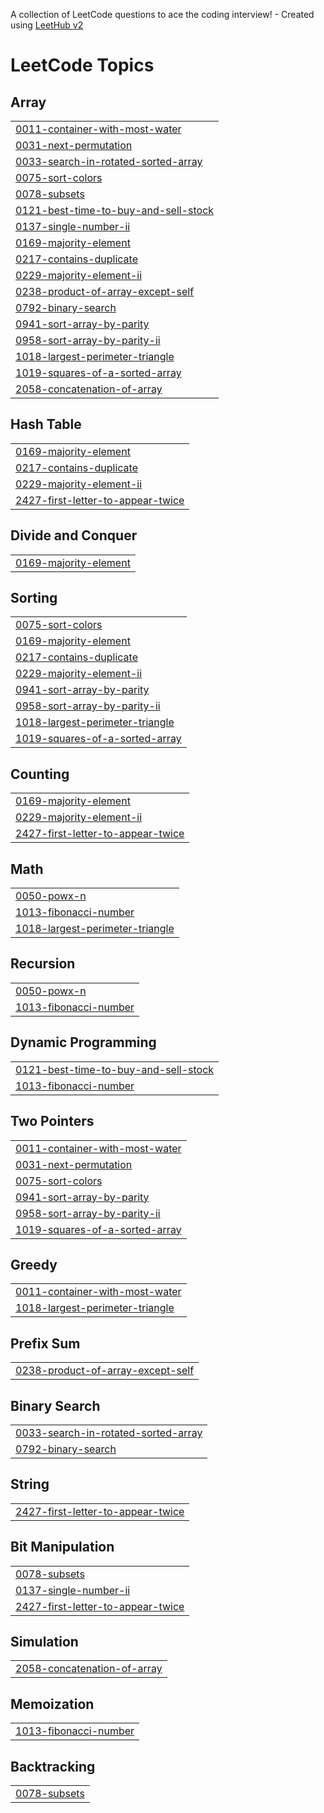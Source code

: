 A collection of LeetCode questions to ace the coding interview! - Created using [LeetHub v2](https://github.com/arunbhardwaj/LeetHub-2.0)
<!---LeetCode Topics Start-->
# LeetCode Topics
## Array
|  |
| ------- |
| [0011-container-with-most-water](https://github.com/vaibhavr54/LeetCode/tree/master/0011-container-with-most-water) |
| [0031-next-permutation](https://github.com/vaibhavr54/LeetCode/tree/master/0031-next-permutation) |
| [0033-search-in-rotated-sorted-array](https://github.com/vaibhavr54/LeetCode/tree/master/0033-search-in-rotated-sorted-array) |
| [0075-sort-colors](https://github.com/vaibhavr54/LeetCode/tree/master/0075-sort-colors) |
| [0078-subsets](https://github.com/vaibhavr54/LeetCode/tree/master/0078-subsets) |
| [0121-best-time-to-buy-and-sell-stock](https://github.com/vaibhavr54/LeetCode/tree/master/0121-best-time-to-buy-and-sell-stock) |
| [0137-single-number-ii](https://github.com/vaibhavr54/LeetCode/tree/master/0137-single-number-ii) |
| [0169-majority-element](https://github.com/vaibhavr54/LeetCode/tree/master/0169-majority-element) |
| [0217-contains-duplicate](https://github.com/vaibhavr54/LeetCode/tree/master/0217-contains-duplicate) |
| [0229-majority-element-ii](https://github.com/vaibhavr54/LeetCode/tree/master/0229-majority-element-ii) |
| [0238-product-of-array-except-self](https://github.com/vaibhavr54/LeetCode/tree/master/0238-product-of-array-except-self) |
| [0792-binary-search](https://github.com/vaibhavr54/LeetCode/tree/master/0792-binary-search) |
| [0941-sort-array-by-parity](https://github.com/vaibhavr54/LeetCode/tree/master/0941-sort-array-by-parity) |
| [0958-sort-array-by-parity-ii](https://github.com/vaibhavr54/LeetCode/tree/master/0958-sort-array-by-parity-ii) |
| [1018-largest-perimeter-triangle](https://github.com/vaibhavr54/LeetCode/tree/master/1018-largest-perimeter-triangle) |
| [1019-squares-of-a-sorted-array](https://github.com/vaibhavr54/LeetCode/tree/master/1019-squares-of-a-sorted-array) |
| [2058-concatenation-of-array](https://github.com/vaibhavr54/LeetCode/tree/master/2058-concatenation-of-array) |
## Hash Table
|  |
| ------- |
| [0169-majority-element](https://github.com/vaibhavr54/LeetCode/tree/master/0169-majority-element) |
| [0217-contains-duplicate](https://github.com/vaibhavr54/LeetCode/tree/master/0217-contains-duplicate) |
| [0229-majority-element-ii](https://github.com/vaibhavr54/LeetCode/tree/master/0229-majority-element-ii) |
| [2427-first-letter-to-appear-twice](https://github.com/vaibhavr54/LeetCode/tree/master/2427-first-letter-to-appear-twice) |
## Divide and Conquer
|  |
| ------- |
| [0169-majority-element](https://github.com/vaibhavr54/LeetCode/tree/master/0169-majority-element) |
## Sorting
|  |
| ------- |
| [0075-sort-colors](https://github.com/vaibhavr54/LeetCode/tree/master/0075-sort-colors) |
| [0169-majority-element](https://github.com/vaibhavr54/LeetCode/tree/master/0169-majority-element) |
| [0217-contains-duplicate](https://github.com/vaibhavr54/LeetCode/tree/master/0217-contains-duplicate) |
| [0229-majority-element-ii](https://github.com/vaibhavr54/LeetCode/tree/master/0229-majority-element-ii) |
| [0941-sort-array-by-parity](https://github.com/vaibhavr54/LeetCode/tree/master/0941-sort-array-by-parity) |
| [0958-sort-array-by-parity-ii](https://github.com/vaibhavr54/LeetCode/tree/master/0958-sort-array-by-parity-ii) |
| [1018-largest-perimeter-triangle](https://github.com/vaibhavr54/LeetCode/tree/master/1018-largest-perimeter-triangle) |
| [1019-squares-of-a-sorted-array](https://github.com/vaibhavr54/LeetCode/tree/master/1019-squares-of-a-sorted-array) |
## Counting
|  |
| ------- |
| [0169-majority-element](https://github.com/vaibhavr54/LeetCode/tree/master/0169-majority-element) |
| [0229-majority-element-ii](https://github.com/vaibhavr54/LeetCode/tree/master/0229-majority-element-ii) |
| [2427-first-letter-to-appear-twice](https://github.com/vaibhavr54/LeetCode/tree/master/2427-first-letter-to-appear-twice) |
## Math
|  |
| ------- |
| [0050-powx-n](https://github.com/vaibhavr54/LeetCode/tree/master/0050-powx-n) |
| [1013-fibonacci-number](https://github.com/vaibhavr54/LeetCode/tree/master/1013-fibonacci-number) |
| [1018-largest-perimeter-triangle](https://github.com/vaibhavr54/LeetCode/tree/master/1018-largest-perimeter-triangle) |
## Recursion
|  |
| ------- |
| [0050-powx-n](https://github.com/vaibhavr54/LeetCode/tree/master/0050-powx-n) |
| [1013-fibonacci-number](https://github.com/vaibhavr54/LeetCode/tree/master/1013-fibonacci-number) |
## Dynamic Programming
|  |
| ------- |
| [0121-best-time-to-buy-and-sell-stock](https://github.com/vaibhavr54/LeetCode/tree/master/0121-best-time-to-buy-and-sell-stock) |
| [1013-fibonacci-number](https://github.com/vaibhavr54/LeetCode/tree/master/1013-fibonacci-number) |
## Two Pointers
|  |
| ------- |
| [0011-container-with-most-water](https://github.com/vaibhavr54/LeetCode/tree/master/0011-container-with-most-water) |
| [0031-next-permutation](https://github.com/vaibhavr54/LeetCode/tree/master/0031-next-permutation) |
| [0075-sort-colors](https://github.com/vaibhavr54/LeetCode/tree/master/0075-sort-colors) |
| [0941-sort-array-by-parity](https://github.com/vaibhavr54/LeetCode/tree/master/0941-sort-array-by-parity) |
| [0958-sort-array-by-parity-ii](https://github.com/vaibhavr54/LeetCode/tree/master/0958-sort-array-by-parity-ii) |
| [1019-squares-of-a-sorted-array](https://github.com/vaibhavr54/LeetCode/tree/master/1019-squares-of-a-sorted-array) |
## Greedy
|  |
| ------- |
| [0011-container-with-most-water](https://github.com/vaibhavr54/LeetCode/tree/master/0011-container-with-most-water) |
| [1018-largest-perimeter-triangle](https://github.com/vaibhavr54/LeetCode/tree/master/1018-largest-perimeter-triangle) |
## Prefix Sum
|  |
| ------- |
| [0238-product-of-array-except-self](https://github.com/vaibhavr54/LeetCode/tree/master/0238-product-of-array-except-self) |
## Binary Search
|  |
| ------- |
| [0033-search-in-rotated-sorted-array](https://github.com/vaibhavr54/LeetCode/tree/master/0033-search-in-rotated-sorted-array) |
| [0792-binary-search](https://github.com/vaibhavr54/LeetCode/tree/master/0792-binary-search) |
## String
|  |
| ------- |
| [2427-first-letter-to-appear-twice](https://github.com/vaibhavr54/LeetCode/tree/master/2427-first-letter-to-appear-twice) |
## Bit Manipulation
|  |
| ------- |
| [0078-subsets](https://github.com/vaibhavr54/LeetCode/tree/master/0078-subsets) |
| [0137-single-number-ii](https://github.com/vaibhavr54/LeetCode/tree/master/0137-single-number-ii) |
| [2427-first-letter-to-appear-twice](https://github.com/vaibhavr54/LeetCode/tree/master/2427-first-letter-to-appear-twice) |
## Simulation
|  |
| ------- |
| [2058-concatenation-of-array](https://github.com/vaibhavr54/LeetCode/tree/master/2058-concatenation-of-array) |
## Memoization
|  |
| ------- |
| [1013-fibonacci-number](https://github.com/vaibhavr54/LeetCode/tree/master/1013-fibonacci-number) |
## Backtracking
|  |
| ------- |
| [0078-subsets](https://github.com/vaibhavr54/LeetCode/tree/master/0078-subsets) |
<!---LeetCode Topics End-->